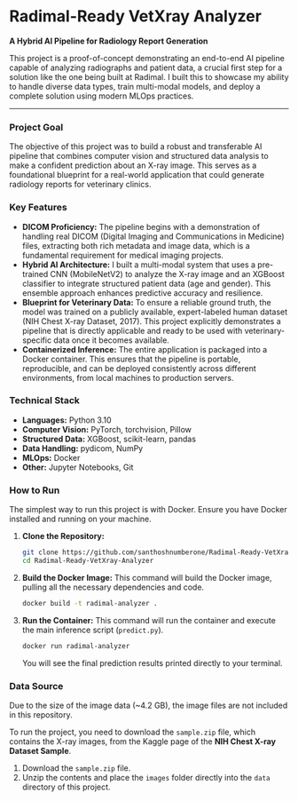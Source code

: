 # Radimal-Ready VetXray Analyzer

**A Hybrid AI Pipeline for Radiology Report Generation**

This project is a proof-of-concept demonstrating an end-to-end AI pipeline capable of analyzing radiographs and patient data, a crucial first step for a solution like the one being built at Radimal. I built this to showcase my ability to handle diverse data types, train multi-modal models, and deploy a complete solution using modern MLOps practices.

---

### **Project Goal**

The objective of this project was to build a robust and transferable AI pipeline that combines computer vision and structured data analysis to make a confident prediction about an X-ray image. This serves as a foundational blueprint for a real-world application that could generate radiology reports for veterinary clinics.

### **Key Features**

* **DICOM Proficiency:** The pipeline begins with a demonstration of handling real DICOM (Digital Imaging and Communications in Medicine) files, extracting both rich metadata and image data, which is a fundamental requirement for medical imaging projects.
* **Hybrid AI Architecture:** I built a multi-modal system that uses a pre-trained CNN (MobileNetV2) to analyze the X-ray image and an XGBoost classifier to integrate structured patient data (age and gender). This ensemble approach enhances predictive accuracy and resilience.
* **Blueprint for Veterinary Data:** To ensure a reliable ground truth, the model was trained on a publicly available, expert-labeled human dataset (NIH Chest X-ray Dataset, 2017). This project explicitly demonstrates a pipeline that is directly applicable and ready to be used with veterinary-specific data once it becomes available.
* **Containerized Inference:** The entire application is packaged into a Docker container. This ensures that the pipeline is portable, reproducible, and can be deployed consistently across different environments, from local machines to production servers.

### **Technical Stack**

* **Languages:** Python 3.10
* **Computer Vision:** PyTorch, torchvision, Pillow
* **Structured Data:** XGBoost, scikit-learn, pandas
* **Data Handling:** pydicom, NumPy
* **MLOps:** Docker
* **Other:** Jupyter Notebooks, Git

### **How to Run**

The simplest way to run this project is with Docker. Ensure you have Docker installed and running on your machine.

1.  **Clone the Repository:**
    ```bash
    git clone https://github.com/santhoshnumberone/Radimal-Ready-VetXray-Analyzer.git
    cd Radimal-Ready-VetXray-Analyzer
    ```

2.  **Build the Docker Image:**
    This command will build the Docker image, pulling all the necessary dependencies and code.
    ```bash
    docker build -t radimal-analyzer .
    ```

3.  **Run the Container:**
    This command will run the container and execute the main inference script (`predict.py`).
    ```bash
    docker run radimal-analyzer
    ```
    You will see the final prediction results printed directly to your terminal.
### **Data Source**

Due to the size of the image data (~4.2 GB), the image files are not included in this repository.

To run the project, you need to download the `sample.zip` file, which contains the X-ray images, from the Kaggle page of the **NIH Chest X-ray Dataset Sample**.

1.  Download the `sample.zip` file.
2.  Unzip the contents and place the `images` folder directly into the `data` directory of this project.
